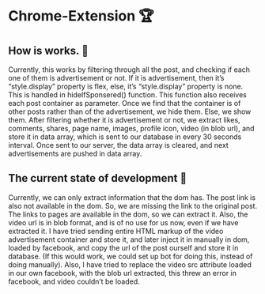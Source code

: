 # Chrome-Extension 🏆

## How is works. 🔧
Currently, this works by filtering through all the post, and
checking if each one of them is advertisement or not. If
it is advertisement, then it’s “style.display” property is
flex, else, it’s “style.display” property is none. This is
handled in hideIfSponsered() function. This function also
receives each post container as parameter. Once we find
that the container is of other posts rather than of the
advertisement, we hide them. Else, we show them.
After filtering whether it is advertisement or not, we
extract likes, comments, shares, page name, images,
profile icon, video (in blob url), and store it in data array,
which is sent to our database in every 30 seconds
interval. Once sent to our server, the data array is
cleared, and next advertisements are pushed in data
array.

## The current state of development 🔨
Currently, we can only extract information that the dom
has. The post link is also not available in the dom. So, we
are missing the link to the original post. The links to
pages are available in the dom, so we can extract it. Also, 
the video url is in blob format, and is of no use for us
now, even if we have extracted it.
I have tried sending entire HTML markup of the video
advertisement container and store it, and later inject it in
manually in dom, loaded by facebook, and copy the url of
the post ourself and store it in database. (If this would
work, we could set up bot for doing this, instead of doing
manually).
Also, I have tried to replace the video src attribute loaded
in our own facebook, with the blob url extracted, this
threw an error in facebook, and video couldn’t be
loaded.
